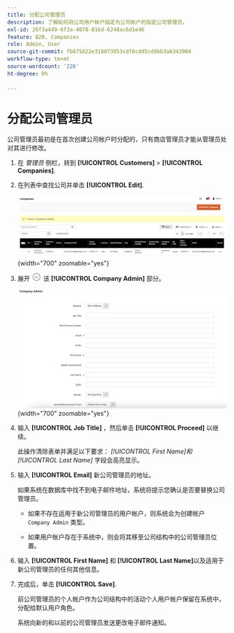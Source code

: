 ```yaml
---
title: 分配公司管理员
description: 了解如何将公司用户帐户指定为公司帐户的指定公司管理员。
exl-id: 26f3a449-6f3a-4078-816d-6248ac6d1e46
feature: B2B, Companies
role: Admin, User
source-git-commit: fb075822e318073053cdf8cdd5cd9bb3a6343904
workflow-type: tm+mt
source-wordcount: '226'
ht-degree: 0%

---
```


# 分配公司管理员

公司管理员最初是在首次创建公司帐户时分配的，只有商店管理员才能从管理员处对其进行修改。

1. 在 _管理员_ 侧栏，转到 **[!UICONTROL Customers]** > **[!UICONTROL Companies]**.

1. 在列表中查找公司并单击 **[!UICONTROL Edit]**.

   ![公司](./assets/companies-grid.png){width="700" zoomable="yes"}

1. 展开 ![扩展选择器](../assets/icon-display-expand.png) 该 **[!UICONTROL Company Admin]** 部分。

   ![公司管理员](./assets/company-create-company-admin.png){width="700" zoomable="yes"}

1. 输入 **[!UICONTROL Job Title]** ，然后单击 **[!UICONTROL Proceed]** 以继续。

   此操作清除表单并满足以下要求： _[!UICONTROL First Name]_和_[!UICONTROL Last Name]_ 字段会高亮显示。

1. 输入 **[!UICONTROL Email]** 新公司管理员的地址。

   如果系统在数据库中找不到电子邮件地址，系统将提示您确认是否要替换公司管理员。

   - 如果不存在适用于新公司管理员的用户帐户，则系统会为创建帐户 `Company Admin` 类型。

   - 如果用户帐户存在于系统中，则会将其移至公司结构中的公司管理员位置。

1. 输入 **[!UICONTROL First Name]** 和 **[!UICONTROL Last Name]**&#x200B;以及适用于新公司管理员的任何其他信息。

1. 完成后，单击 **[!UICONTROL Save]**.

   前公司管理员的个人帐户作为公司结构中的活动个人用户帐户保留在系统中，分配给默认用户角色。

   系统向新的和以前的公司管理员发送更改电子邮件通知。
